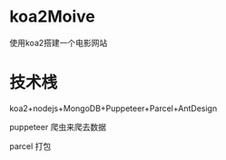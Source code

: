 # koa2Moive
使用koa2搭建一个电影网站
# 技术桟
koa2+nodejs+MongoDB+Puppeteer+Parcel+AntDesign

puppeteer 爬虫来爬去数据

parcel 打包
